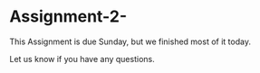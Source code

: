 # Assignment-2-
This Assignment is due Sunday, but we finished most of it today. 

Let us know if you have any questions. 

